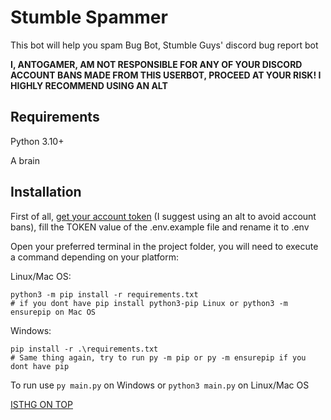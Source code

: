 # Stumble Spammer

This bot will help you spam Bug Bot, Stumble Guys' discord bug report bot

**I, ANTOGAMER, AM NOT RESPONSIBLE FOR ANY OF YOUR DISCORD ACCOUNT BANS MADE FROM THIS USERBOT, PROCEED AT YOUR RISK! I HIGHLY RECOMMEND USING AN ALT**

## Requirements
Python 3.10+

A brain

## Installation

First of all, [get your account token](https://discordhelp.net/discord-token) (I suggest using an alt to avoid account bans), fill the TOKEN value of the .env.example file and rename it to .env

Open your preferred terminal in the project folder, you will need to execute a command depending on your platform:

Linux/Mac OS:
```
python3 -m pip install -r requirements.txt
# if you dont have pip install python3-pip Linux or python3 -m ensurepip on Mac OS
```

Windows:
```
pip install -r .\requirements.txt
# Same thing again, try to run py -m pip or py -m ensurepip if you dont have pip
```

To run use `py main.py` on Windows or `python3 main.py` on Linux/Mac OS

[ISTHG ON TOP](https://discord.gg/stumble)
